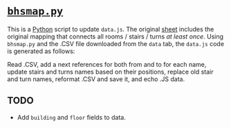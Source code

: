 # [`bhsmap.py`](https://github.com/psb-2022-2023-apcsp/map/blob/main/src/bhsmap.py)

This is a [Python](https://python.org/) script to update `data.js`. The original [sheet](https://docs.google.com/spreadsheets/d/1uQwINplxn1QdV_CDL8rVaeNIfAbMU_5RNFrokB4DKMw/) includes the original mapping that connects all rooms / stairs / turns *at least once*. Using `bhsmap.py` and the .CSV file downloaded from the `data` tab, the `data.js` code is generated as follows:

Read .CSV, add a next references for both from and to for each name, update stairs and turns names based on their positions, replace old stair and turn names, reformat .CSV and save it, and echo .JS data.

## TODO

- Add `building` and `floor` fields to data.
